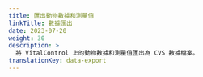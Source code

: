 ```yaml
---
title: 匯出動物數據和測量值
linkTitle: 數據匯出
date: 2023-07-20
weight: 30
description: >
  將 VitalControl 上的動物數據和測量值匯出為 CVS 數據檔案。
translationKey: data-export
---
```

